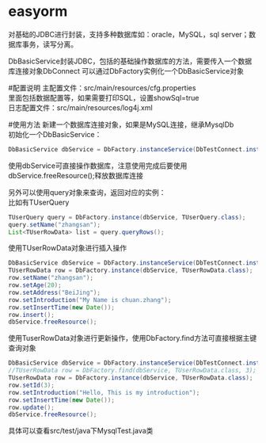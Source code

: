 # easyorm
对基础的JDBC进行封装，支持多种数据库如：oracle，MySQL，sql server；数据库事务，读写分离。

DbBasicService封装JDBC，包括的基础操作数据库的方法，需要传入一个数据库连接对象DbConnect
可以通过DbFactory实例化一个DbBasicService对象

#配置说明
主配置文件：src/main/resources/cfg.properties   
里面包括数据配置等，如果需要打印SQL，设置showSql=true  
日志配置文件：src/main/resources/log4j.xml  

#使用方法
新建一个数据库连接对象，如果是MySQL连接，继承MysqlDb  
初始化一个DbBasicService：  
```Java
DbBasicService dbService = DbFactory.instanceService(DbTestConnect.instance());  
```
使用dbService可直接操作数据库，注意使用完成后要使用dbService.freeResource();释放数据库连接  

另外可以使用query对象来查询，返回对应的实例：  
比如有TUserQuery  
```Java
TUserQuery query = DbFactory.instance(dbService, TUserQuery.class);  
query.setName("zhangsan");
List<TUserRowData> list = query.queryRows();  
```
使用TUserRowData对象进行插入操作
```Java
DbBasicService dbService = DbFactory.instanceService(DbTestConnect.instance());
TUserRowData row = DbFactory.instance(dbService, TUserRowData.class);
row.setName("zhangsan");
row.setAge(20);
row.setAddress("BeiJing");
row.setIntroduction("My Name is chuan.zhang");
row.setInsertTime(new Date());
row.insert();
dbService.freeResource();
```
使用TuserRowData对象进行更新操作，使用DbFactory.find方法可直接根据主键查询对象
```Java
DbBasicService dbService = DbFactory.instanceService(DbTestConnect.instance());
//TUserRowData row = DbFactory.find(dbService, TUserRowData.class, 3);
TUserRowData row = DbFactory.instance(dbService, TUserRowData.class);
row.setId(3);
row.setIntroduction("Hello, This is my introduction");
row.setInsertTime(new Date());
row.update();
dbService.freeResource();
```
具体可以查看src/test/java下MysqlTest.java类  

